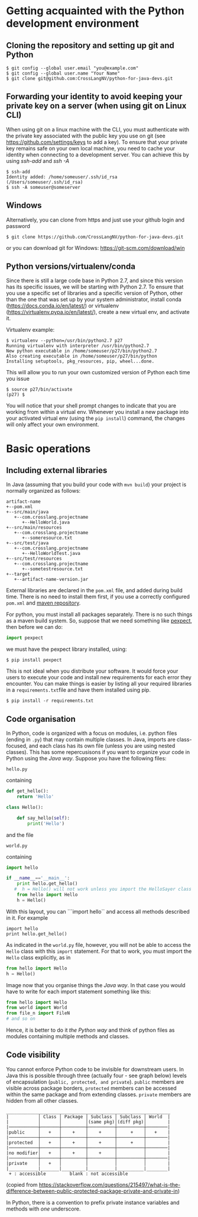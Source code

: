 # Getting acquainted with the Python development environment
## Cloning the repository and setting up git and Python
```console
$ git config --global user.email "you@example.com"
$ git config --global user.name "Your Name"
$ git clone git@github.com:CrossLangNV/python-for-java-devs.git
```

## Forwarding your identity to avoid keeping your private key on a server (when using git on Linux CLI)
When using git on a linux machine with the CLI, you must authenticate with the private key associated with the public key you use on git (see https://github.com/settings/keys to add a key). To ensure that your private key remains safe on your own local machine, you need to cache your identity when connecting to a development server. You can achieve this by using *ssh-add* and *ssh -A*
```console
$ ssh-add
Identity added: /home/someuser/.ssh/id_rsa (/Users/someuser/.ssh/id_rsa)
$ ssh -A someuser@someserver
```

## Windows
Alternatively, you can clone from https and just use your github login and password
```console
$ git clone https://github.com/CrossLangNV/python-for-java-devs.git
```
or you can download git for Windows: https://git-scm.com/download/win

## Python versions/virtualenv/conda
Since there is still a large code base in Python 2.7, and since this version has its specific issues, we will be starting with Python 2.7. To ensure that you use a specific set of libraries and a specific version of Python, other than the one that was set up by your system administrator, install conda (https://docs.conda.io/en/latest/) or virtualenv (https://virtualenv.pypa.io/en/latest/), create a new virtual env, and activate it.

Virtualenv example:
```console
$ virtualenv --python=/usr/bin/python2.7 p27
Running virtualenv with interpreter /usr/bin/python2.7
New python executable in /home/someuser/p27/bin/python2.7
Also creating executable in /home/someuser/p27/bin/python
Installing setuptools, pkg_resources, pip, wheel...done.
```

This will allow you to run your own customized version of Python each time you issue
```console
$ source p27/bin/activate
(p27) $ 
```

You will notice that your shell prompt changes to indicate that you are working from within a virtual env. Whenever you install a new package into your activated virtual env (using the ```pip install```) command, the changes will only affect your own environment.

# Basic operations
## Including external libraries
In Java (assuming that you build your code with ```mvn build```) your project is normally organized as follows:
```
artifact-name  
+--pom.xml  
+--src/main/java
   +--com.crosslang.projectname  
      +--HelloWorld.java  
+--src/main/resources
   +--com.crosslang.projectname
      +--someresource.txt
+--src/test/java
   +--com.crosslang.projectname
      +--HelloWorldTest.java
+--src/test/resources  
   +--com.crosslang.projectname
      +--sometestresource.txt
+--target
   +--artifact-name-version.jar
```
External libraries are declared in the ```pom.xml``` file, and added during build time. There is no need to install them first, if you use a correctly configured ```pom.xml``` and [maven repository](https://www.sonatype.com/product-nexus-repository).

For python, you must install all packages separately. There is no such things as a maven build system.
So, suppose that we need something like [pexpect](https://pexpect.readthedocs.io/en/stable/), then before we can do:
```python
import pexpect
```
we must have the pexpect library installed, using:
```console
$ pip install pexpect
```
This is not ideal when you distribute your software. It would force your users to execute your code and install new requirements for each error they encounter. You can make things is easier by listing all your required libraries in a ```requirements.txt```file and have them installed  using pip.
```console
$ pip install -r requirements.txt
```
## Code organisation
In Python, code is organized with a focus on modules, i.e. python files (ending in ```.py```) that may contain multiple classes. In Java, imports are class-focused, and each class has its own file (unless you are using nested classes). This has some repercusisons if you want to organize your code in Python using the *Java way*. Suppose you have the following files:
```
hello.py
```
containing
```python
def get_hello():
    return 'Hello'

class Hello():

    def say_hello(self):
        print('Hello')
```
and the file 
```
world.py
```
containing
```python
import hello

if __name__=='__main__':
    print hello.get_hello()
   #  h = Hello() will not work unless you import the HelloSayer class explicitly
    from hello import Hello
    h = Hello()
```
With this layout, you can ```import hello`` and access all methods described in it. For example
```
import hello
print hello.get_hello()
```
As indicated in the ```world.py``` file, however, you will not be able to access the ```Hello```
class with this ```import``` statement. For that to work, you must import the ```Hello``` class explicitly, as in 
```python
from hello import Hello
h = Hello()
```
Image now that you organise things the *Java way*. In that case you would have to write for each import statement something like this:
```python
from hello import Hello
from world import World
from file_n import FileN
# and so on
```
Hence, it is better to do it *the Python way* and think of python files as modules containing multiple methods and classes.

## Code visibility
You cannot enforce Python code to be invisible for downstream users. In Java this is possible through three (actually four - see graph below) levels of encapsulation (```public, protected, and private```). ```public``` members are visible across package borders, ```protected``` members can be accessed within the same package and from extending classes. ```private``` members are hidden from all other classes. 
```
______________________________________________________________  
|           │ Class │ Package │ Subclass │ Subclass │ World  |  
|           │       │         │(same pkg)│(diff pkg)│        |  
|───────────┼───────┼─────────┼──────────┼──────────┼────────|  
|public     │   +   │    +    │    +     │     +    │   +    |   
|───────────┼───────┼─────────┼──────────┼──────────┼────────|  
|protected  │   +   │    +    │    +     │     +    │        |   
|───────────┼───────┼─────────┼──────────┼──────────┼────────|  
|no modifier│   +   │    +    │    +     │          │        |   
|───────────┼───────┼─────────┼──────────┼──────────┼────────|  
|private    │   +   │         │          │          │        |  
|___________|_______|_________|__________|__________|________|  
 + : accessible         blank : not accessible

 ```
 
 (copied from https://stackoverflow.com/questions/215497/what-is-the-difference-between-public-protected-package-private-and-private-in)
 
In Python, there is a convention to prefix private instance variables and methods with *one* underscore.

